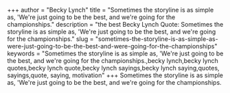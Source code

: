 +++
author = "Becky Lynch"
title = "Sometimes the storyline is as simple as, 'We're just going to be the best, and we're going for the championships."
description = "the best Becky Lynch Quote: Sometimes the storyline is as simple as, 'We're just going to be the best, and we're going for the championships."
slug = "sometimes-the-storyline-is-as-simple-as-were-just-going-to-be-the-best-and-were-going-for-the-championships"
keywords = "Sometimes the storyline is as simple as, 'We're just going to be the best, and we're going for the championships.,becky lynch,becky lynch quotes,becky lynch quote,becky lynch sayings,becky lynch saying,quotes, sayings,quote, saying, motivation"
+++
Sometimes the storyline is as simple as, 'We're just going to be the best, and we're going for the championships.
